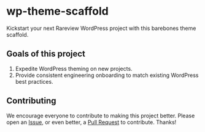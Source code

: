 # wp-theme-scaffold

Kickstart your next Rareview WordPress project with this barebones theme scaffold.

## Goals of this project

1. Expedite WordPress theming on new projects.
2. Provide consistent engineering onboarding to match existing WordPress best practices.

## Contributing

We encourage everyone to contribute to making this project better. Please open an [Issue](https://github.com/rareview/wp-theme-scaffold/issues/new/choose), or even better, a [Pull Request](https://github.com/rareview/wp-theme-scaffold/pulls) to contribute. Thanks!
